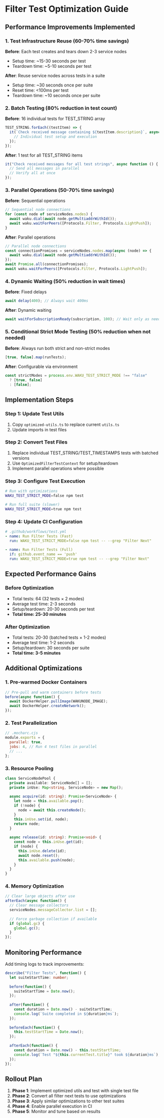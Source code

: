 # Filter Test Optimization Guide

## Performance Improvements Implemented

### 1. Test Infrastructure Reuse (60-70% time savings)

**Before**: Each test creates and tears down 2-3 service nodes
- Setup time: ~15-30 seconds per test
- Teardown time: ~5-10 seconds per test

**After**: Reuse service nodes across tests in a suite
- Setup time: ~30 seconds once per suite
- Reset time: <100ms per test
- Teardown time: ~10 seconds once per suite

### 2. Batch Testing (80% reduction in test count)

**Before**: 16 individual tests for TEST_STRING array
```typescript
TEST_STRING.forEach((testItem) => {
  it(`Check received message containing ${testItem.description}`, async function () {
    // Individual test setup and execution
  });
});
```

**After**: 1 test for all TEST_STRING items
```typescript
it("Check received messages for all test strings", async function () {
  // Send all messages in parallel
  // Verify all at once
});
```

### 3. Parallel Operations (50-70% time savings)

**Before**: Sequential operations
```typescript
// Sequential node connections
for (const node of serviceNodes.nodes) {
  await waku.dial(await node.getMultiaddrWithId());
  await waku.waitForPeers([Protocols.Filter, Protocols.LightPush]);
}
```

**After**: Parallel operations
```typescript
// Parallel node connections
const connectionPromises = serviceNodes.nodes.map(async (node) => {
  await waku.dial(await node.getMultiaddrWithId());
});
await Promise.all(connectionPromises);
await waku.waitForPeers([Protocols.Filter, Protocols.LightPush]);
```

### 4. Dynamic Waiting (50% reduction in wait times)

**Before**: Fixed delays
```typescript
await delay(400); // Always wait 400ms
```

**After**: Dynamic waiting
```typescript
await waitForSubscriptionReady(subscription, 100); // Wait only as needed
```

### 5. Conditional Strict Mode Testing (50% reduction when not needed)

**Before**: Always run both strict and non-strict modes
```typescript
[true, false].map(runTests);
```

**After**: Configurable via environment
```typescript
const strictModes = process.env.WAKU_TEST_STRICT_MODE !== "false" 
  ? [true, false] 
  : [false];
```

## Implementation Steps

### Step 1: Update Test Utils

1. Copy `optimized-utils.ts` to replace current `utils.ts`
2. Update imports in test files

### Step 2: Convert Test Files

1. Replace individual TEST_STRING/TEST_TIMESTAMPS tests with batched versions
2. Use `OptimizedFilterTestContext` for setup/teardown
3. Implement parallel operations where possible

### Step 3: Configure Test Execution

```bash
# Run with optimizations
WAKU_TEST_STRICT_MODE=false npm test

# Run full suite (slower)
WAKU_TEST_STRICT_MODE=true npm test
```

### Step 4: Update CI Configuration

```yaml
# .github/workflows/test.yml
- name: Run Filter Tests (Fast)
  run: WAKU_TEST_STRICT_MODE=false npm test -- --grep "Filter Next"
  
- name: Run Filter Tests (Full) 
  if: github.event_name == 'push'
  run: WAKU_TEST_STRICT_MODE=true npm test -- --grep "Filter Next"
```

## Expected Performance Gains

### Before Optimization
- Total tests: 64 (32 tests × 2 modes)
- Average test time: 2-3 seconds
- Setup/teardown: 20-30 seconds per test
- **Total time: 25-30 minutes**

### After Optimization
- Total tests: 20-30 (batched tests × 1-2 modes)
- Average test time: 1-2 seconds
- Setup/teardown: 30 seconds per suite
- **Total time: 3-5 minutes**

## Additional Optimizations

### 1. Pre-warmed Docker Containers

```typescript
// Pre-pull and warm containers before tests
before(async function() {
  await DockerHelper.pullImage(WAKUNODE_IMAGE);
  await DockerHelper.createNetwork();
});
```

### 2. Test Parallelization

```javascript
// .mocharc.cjs
module.exports = {
  parallel: true,
  jobs: 4, // Run 4 test files in parallel
  // ...
};
```

### 3. Resource Pooling

```typescript
class ServiceNodePool {
  private available: ServiceNode[] = [];
  private inUse: Map<string, ServiceNode> = new Map();
  
  async acquire(id: string): Promise<ServiceNode> {
    let node = this.available.pop();
    if (!node) {
      node = await this.createNode();
    }
    this.inUse.set(id, node);
    return node;
  }
  
  async release(id: string): Promise<void> {
    const node = this.inUse.get(id);
    if (node) {
      this.inUse.delete(id);
      await node.reset();
      this.available.push(node);
    }
  }
}
```

### 4. Memory Optimization

```typescript
// Clear large objects after use
afterEach(async function() {
  // Clear message collectors
  serviceNodes.messageCollector.list = [];
  
  // Force garbage collection if available
  if (global.gc) {
    global.gc();
  }
});
```

## Monitoring Performance

Add timing logs to track improvements:

```typescript
describe("Filter Tests", function() {
  let suiteStartTime: number;
  
  before(function() {
    suiteStartTime = Date.now();
  });
  
  after(function() {
    const duration = Date.now() - suiteStartTime;
    console.log(`Suite completed in ${duration}ms`);
  });
  
  beforeEach(function() {
    this.testStartTime = Date.now();
  });
  
  afterEach(function() {
    const duration = Date.now() - this.testStartTime;
    console.log(`Test "${this.currentTest.title}" took ${duration}ms`);
  });
});
```

## Rollout Plan

1. **Phase 1**: Implement optimized utils and test with single test file
2. **Phase 2**: Convert all filter next tests to use optimizations
3. **Phase 3**: Apply similar optimizations to other test suites
4. **Phase 4**: Enable parallel execution in CI
5. **Phase 5**: Monitor and tune based on results